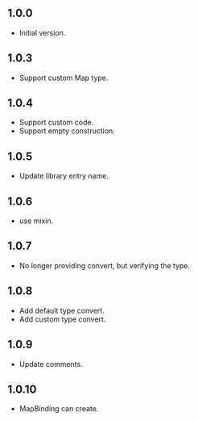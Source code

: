 ## 1.0.0

- Initial version.

## 1.0.3
- Support custom Map type.

## 1.0.4
- Support custom code.
- Support empty construction.

## 1.0.5
- Update library entry name.

## 1.0.6
- use mixin.

## 1.0.7
- No longer providing convert, but verifying the type.

## 1.0.8
- Add default type convert.
- Add custom type convert.

## 1.0.9
- Update comments.

## 1.0.10
- MapBinding can create.